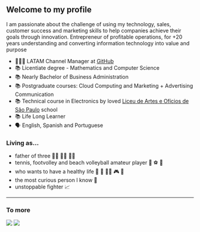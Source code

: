 ## Welcome to my profile 
I am passionate about the challenge of using my technology, sales, customer success and marketing skills to help companies achieve their goals through innovation. Entrepreneur of profitable operations, for +20 years understanding and converting information technology into value and purpose

- 🤵🏻‍♂️ LATAM Channel Manager at [GitHub](https://github.com/enterprise)
- 📚 Licentiate degree - Mathematics and Computer Science
- 📚 Nearly Bachelor of Business Administration
- 📚 Postgraduate courses: Cloud Computing and Marketing + Advertising Communication
- 📚 Technical course in Electronics by loved [Liceu de Artes e Ofícios de São Paulo](https://www.liceuescola.com.br/) school
- 📚 Life Long Learner
- 🗣️ English, Spanish and Portuguese


### Living as... 

- father of three 👧🏻 👧🏻 👧🏻
- tennis, footvolley and beach volleyball amateur player 🎾 ⚽️ 🏐
- who wants to have a healthy life 🍲 🎼 🧘🏻 🎮 🐶
- the most curious person I know 🧩
- unstoppable fighter 📈 

---

### To more

<div>
  <a href="https://www.linkedin.com/in/marciososie/"><img src="https://img.shields.io/badge/-LinkedIn-%230077B5?style=for-the-badge&logo=linkedin&logoColor=white" target="_blank"></a>
  <a href = "mailto:marcio.eduardo@github.com"><img src="https://img.shields.io/badge/-Gmail-%23333?style=for-the-badge&logo=gmail&logoColor=white" target="_blank"></a>
